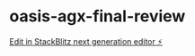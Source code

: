 # oasis-agx-final-review

[Edit in StackBlitz next generation editor ⚡️](https://stackblitz.com/~/github.com/AIdeasLab/oasis-agx-final-review)
